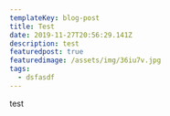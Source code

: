 ```yaml
---
templateKey: blog-post
title: Test
date: 2019-11-27T20:56:29.141Z
description: test
featuredpost: true
featuredimage: /assets/img/36iu7v.jpg
tags:
  - dsfasdf
---
```

test
